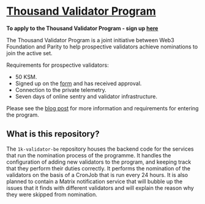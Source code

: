 # [Thousand Validator Program][thousand]

**To apply to the Thousand Validator Program - sign up [here][form]**

The Thousand Validator Program is a joint initiative between Web3 Foundation
and Parity to help prospective validators achieve nominations to join the 
active set.

Requirements for prospective validators:
 - 50 KSM.
 - Signed up on the [form][form] and has received approval.
 - Connection to the private telemetry.
 - Seven days of online sentry and validator infrastructure.

Please see the [blog post][thousand] for more information and requirements for
entering the program.

## What is this repository?

The `1k-validator-be` repository houses the backend code for the services that
run the nomination process of the programme. It handles the configuration of
adding new validators to the program, and keeping track that they perform their
duties correctly. It performs the nomination of the validators on the basis of
a CronJob that is run every 24 hours. It is also planned to contain a Matrix
notification service that will bubble up the issues that it finds with different
validators and will explain the reason why they were skipped from nomination.

[thousand]: https://polkadot.network/join-kusamas-thousand-validators-programme/
[form]: https://docs.google.com/forms/d/e/1FAIpQLSewhltQOcmkIlE7Wftn0NTVuyEs6Wk8Qpx6ssCAo2BO4oQH0w/viewform
